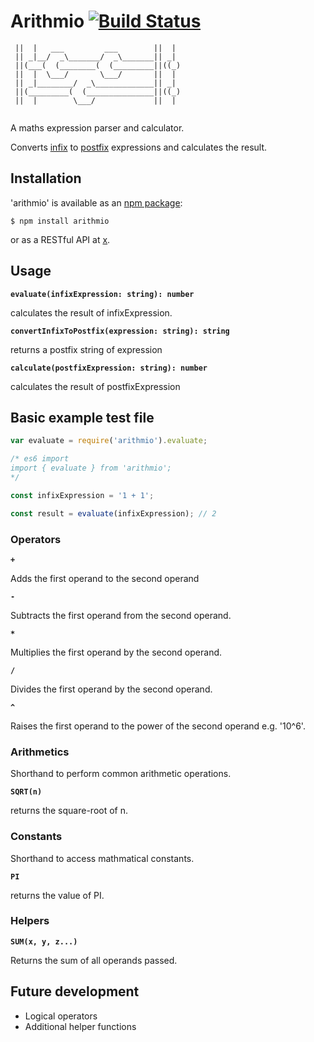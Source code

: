 # Arithmio [![Build Status](https://travis-ci.org/joemaidman/arithmio.svg?branch=master)](https://travis-ci.org/joemaidman/arithmio)

```
 ||  |   ___         ___        ||  |
 || _|__/  _\_______/  _\_______|| _|
 ||(___(  (________(  (_________||((_)
 ||  |  \___/       \___/       ||  |
 || _|________/  _\_____________|| _|
 ||(_________(  (_______________||((_)
 ||  |        \___/             ||  |
 
```
A maths expression parser and calculator. 

Converts [infix](https://en.wikipedia.org/wiki/Infix_notation) to [postfix](https://en.wikipedia.org/wiki/Reverse_Polish_notation) expressions and calculates the result.

## Installation

'arithmio' is available as an [npm package](https://www.npmjs.com/package/arithmio):

    $ npm install arithmio

or as a RESTful API at [x]().

## Usage
<b>```evaluate(infixExpression: string): number```</b>

calculates the result of infixExpression. 

<b>```convertInfixToPostfix(expression: string): string```</b>

returns a postfix string of expression

<b>```calculate(postfixExpression: string): number```</b>

calculates the result of postfixExpression

## Basic example test file

```js
var evaluate = require('arithmio').evaluate;  

/* es6 import
import { evaluate } from 'arithmio';
*/

const infixExpression = '1 + 1';

const result = evaluate(infixExpression); // 2
```

### Operators
<b>```+```</b>

Adds the first operand to the second operand

<b>```-```</b>

Subtracts the first operand from the second operand.

<b>```*```</b>

Multiplies the first operand by the second operand.

<b>```/```</b>

Divides the first operand by the second operand.

<b>```^```</b>

Raises the first operand to the power of the second operand e.g. '10^6'.

### Arithmetics
Shorthand to perform common arithmetic operations.

<b>```SQRT(n)```</b>

returns the square-root of n.

### Constants
Shorthand to access mathmatical constants.

<b>```PI```</b>

returns the value of PI.

### Helpers
<b>```SUM(x, y, z...)```</b>

Returns the sum of all operands passed.


## Future development
- Logical operators
- Additional helper functions